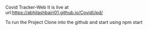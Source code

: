 Covid Tracker-Web
It is live at url:https://abhilashbairi01.github.io/CovidUpd/

To run the Project
Clone into the github and start using npm start
